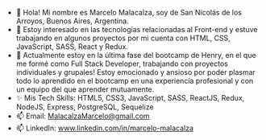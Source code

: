 - 👋 Hola! Mi nombre es Marcelo Malacalza, soy de San Nicolás de los Arroyos, Buenos Aires, Argentina.
- 👀 Estoy interesado en las tecnologías relacionadas al Front-end y estuve trabajando en algunos proyectos por mi cuenta con HTML, CSS, JavaScript, SASS, React y Redux.
- 🌱 Actualmente estoy en la última fase del bootcamp de Henry, en el que me formé como Full Stack Developer, trabajando con proyectos individuales y grupales! Estoy emocionado y ansioso por poder plasmar todo lo aprendido en el bootcamp en una experiencia profesional y con un equipo del que aprender mutuamente.
- ✨ Mis Tech Skills: HTML5, CSS3, JavaScript, SASS, ReactJS, Redux, NodeJS, Express, PostgreSQL, Sequelize
- 📫 Email: MalacalzaMarcelo@gmail.com
- 📫 LinkedIn: www.linkedin.com/in/marcelo-malacalza

<!---
Marcem55/Marcem55 is a ✨ special ✨ repository because its `README.md` (this file) appears on your GitHub profile.
You can click the Preview link to take a look at your changes.
--->
